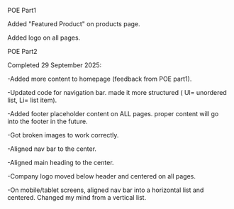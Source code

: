 POE Part1


Added "Featured Product" on products page.

Added logo on all pages.







POE Part2


Completed 29 September 2025:


-Added more content to homepage (feedback from POE part1).

-Updated code for navigation bar. made it more structured ( Ul= unordered list, Li= list item).

-Added footer placeholder content on ALL pages. proper content will go into the footer in the future.

-Got broken images to work correctly.

-Aligned nav bar to the center. 

-Aligned main heading to the center.

-Company logo moved below header and centered on all pages.

-On mobile/tablet screens, aligned nav bar into a horizontal list and centered. Changed my mind from a vertical list.
